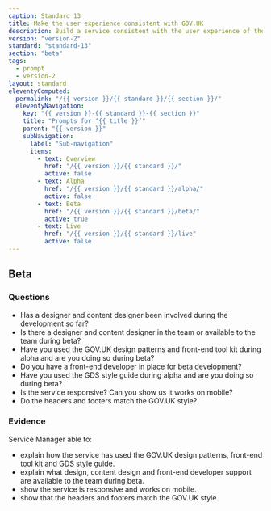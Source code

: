 ```yaml
---
caption: Standard 13
title: Make the user experience consistent with GOV.UK
description: Build a service consistent with the user experience of the rest of GOV.UK including using the design patterns and style guide.
version: "version-2"
standard: "standard-13"
section: "beta"
tags:
  - prompt
  - version-2
layout: standard
eleventyComputed:
  permalink: "/{{ version }}/{{ standard }}/{{ section }}/"
  eleventyNavigation:
    key: "{{ version }}-{{ standard }}-{{ section }}"
    title: "Prompts for ‘{{ title }}’"
    parent: "{{ version }}"
    subNavigation:
      label: "Sub-navigation"
      items:
        - text: Overview
          href: "/{{ version }}/{{ standard }}/"
          active: false
        - text: Alpha
          href: "/{{ version }}/{{ standard }}/alpha/"
          active: false
        - text: Beta
          href: "/{{ version }}/{{ standard }}/beta/"
          active: true
        - text: Live
          href: "/{{ version }}/{{ standard }}/live"
          active: false
---
```


## Beta

### Questions

- Has a designer and content designer been involved during the development so far?
- Is there a designer and content designer in the team or available to the team during beta?
- Have you used the GOV.UK design patterns and front-end tool kit during alpha and are you doing so during beta?
- Do you have a front-end developer in place for beta development?
- Have you used the GDS style guide during alpha and are you doing so during beta?
- Is the service responsive? Can you show us it works on mobile?
- Do the headers and footers match the GOV.UK style?

### Evidence

Service Manager able to:

- explain how the service has used the GOV.UK design patterns, front-end tool kit and GDS style guide.
- explain what design, content design and front-end developer support are available to the team during beta.
- show the service is responsive and works on mobile.
- show that the headers and footers match the GOV.UK style.
